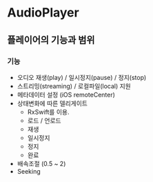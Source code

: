 # AudioPlayer

## 플레이어의 기능과 범위

### 기능
* 오디오 재생(play) / 일시정지(pause) / 정지(stop)
* 스트리밍(streaming) / 로컬파일(local) 지원
* 메타데이터 설정 (iOS remoteCenter)
* 상태변화에 따른 델리게이트
  * RxSwift를 이용.
  * 로드 / 언로드
  * 재생
  * 일시정지
  * 정지
  * 완료
* 배속조절 (0.5 ~ 2)
* Seeking

